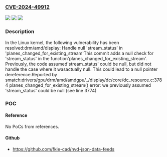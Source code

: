 ### [CVE-2024-49912](https://cve.mitre.org/cgi-bin/cvename.cgi?name=CVE-2024-49912)
![](https://img.shields.io/static/v1?label=Product&message=Linux&color=blue)
![](https://img.shields.io/static/v1?label=Version&message=1da177e4c3f4%3C%20c4b699b93496%20&color=brighgreen)
![](https://img.shields.io/static/v1?label=Vulnerability&message=n%2Fa&color=brighgreen)

### Description

In the Linux kernel, the following vulnerability has been resolved:drm/amd/display: Handle null 'stream_status' in 'planes_changed_for_existing_stream'This commit adds a null check for 'stream_status' in the function'planes_changed_for_existing_stream'. Previously, the code assumed'stream_status' could be null, but did not handle the case where it wasactually null. This could lead to a null pointer dereference.Reported by smatch:drivers/gpu/drm/amd/amdgpu/../display/dc/core/dc_resource.c:3784 planes_changed_for_existing_stream() error: we previously assumed 'stream_status' could be null (see line 3774)

### POC

#### Reference
No PoCs from references.

#### Github
- https://github.com/fkie-cad/nvd-json-data-feeds

